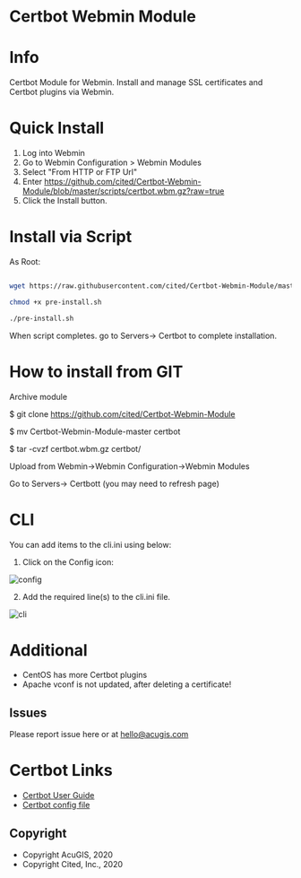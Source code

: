 
# Certbot Webmin Module

# Info
Certbot Module for Webmin.  Install and manage SSL certificates and Certbot plugins via Webmin.

# Quick Install

1. Log into Webmin
2. Go to Webmin Configuration > Webmin Modules
3. Select "From HTTP or FTP Url"
4. Enter https://github.com/cited/Certbot-Webmin-Module/blob/master/scripts/certbot.wbm.gz?raw=true
5. Click the Install button.


# Install via Script

As Root:

```bash

wget https://raw.githubusercontent.com/cited/Certbot-Webmin-Module/master/scripts/pre-install.sh

chmod +x pre-install.sh

./pre-install.sh
```

When script completes. go to Servers-> Certbot to complete installation.

# How to install from GIT
Archive module

$ git clone https://github.com/cited/Certbot-Webmin-Module

$ mv Certbot-Webmin-Module-master certbot

$ tar -cvzf certbot.wbm.gz certbot/


Upload from Webmin->Webmin Configuration->Webmin Modules

Go to Servers-> Certbott (you may need to refresh page)

# CLI

You can add items to the cli.ini using below:

1. Click on the Config icon:

![config](https://user-images.githubusercontent.com/655540/210635536-59ff1641-5095-490b-b51f-a68874359ddf.jpg)

2. Add the required line(s) to the cli.ini file.

![cli](https://user-images.githubusercontent.com/655540/210635555-ac53987a-558f-479d-9460-010c8b18433a.jpg)

# Additional
- CentOS has more Certbot plugins
- Apache vconf is not updated, after deleting a certificate!

## **Issues**
Please report issue here or at hello@acugis.com

# Certbot Links
- [Certbot User Guide](https://certbot.eff.org/docs/using.html)
- [Certbot config file](https://certbot.eff.org/docs/using.html#config-file)

Copyright
---------

* Copyright AcuGIS, 2020
* Copyright Cited, Inc., 2020
